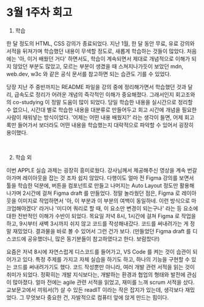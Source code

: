 # 3월 1주차 회고

1. 학습

한 달 정도의 HTML, CSS 강의가 종료되었다. 지난 1월, 한 달 동안 무료, 유료 강의와 서적을 뒤져가며 학습했던 내용이 무색할 정도로, 새롭게 학습하는 것들이 많았다. 처음에는 '아, 이거 배웠던 거다' 하면서도, 학습이 계속되면서 제대로 개념적으로 이해가 되지 않았던 부분도 많았고, 모르는 부분이 생겼을 때 스쳐지나가듯이 보았던 mdn, web.dev, w3c 와 같은 공식 문서를 참고하면 되는 습관도 기를 수 있었다.

당장 지난 주 중반까지는 README 파일을 강의 중에 정리해가면서 학습했던 것과 달리, 급속도로 정리가 어려운 개념의 즉각적인 이해가 중요해졌다. 그래서인지 회고조와의 co-studying 이 정말 도움이 많이 되었다. 당일 학습한 내용을 실시간으로 정리할 수 없으니, 시간대 별로 학습한 내용을 대분류로 만들어두고 회고 시간에 개념을 필요한 사람이 채워넣는 방식이었다. '어제는 어떤 내용 배웠지?' 라는 생각이 들면, 어제 회고록만 들어가서 보더라도 어떤 내용을 학습했는지 대략적으로 파악할 수 있어서 굉장히 용이했다.

<br />

2. 학습 외

이번 APPLE 실습 과제는 굉장히 흥미로웠다. 강사님께서 제공해주신 영상을 계속 번갈아가며 레이아웃을 잡는 것 조차 쉽지 않았다. 다행이도 얼마 전 Figma 강의를 보면서 툴을 학습한 덕분에, 버튼을 컴포넌트로 만들고 나머지는 Auto Layout 정도만 활용해나가며 2시간에 걸쳐 Figma draft 를 만들었다. 정말 놀라웠던 점은, Figma 로 레이아웃을 이미지로 작업하면서 '아, 이 부분과 이 부분의 여백이 동일하네. 이런 방식으로 마크업해야겠다' 라거나 '미디어 쿼리로 할 때, 이 요소만 변경이 되는구나' 라는 등 요소에 대한 전반적인 이해가 수반이 되었다. 목요일 저녁 8시, 1시간에 걸쳐 Figma 로 작업을 하고, 9시부터 새벽 3시까지 쉬지 않고 코드를 작성해내갔다. 코드를 써내려가는 게 정말 재밌었다. 결과물을 바로 볼 수 있어서 그런 건가 보다. (만들었던 Figma draft 를 디스코드에 공유했더니, 많은 동기분들이 참고하였다고 한다. 보람찼다!)

요즘은 저녁 8시에 자연스럽게 디스코드를 들어가고, VS Code 를 켜는 것이 습관이 되어가고 있다. 특정 주제를 가지고 자체 실습을 하기도 하고, 하나의 기능을 구현할 수 있는 코드를 써내려가기도 했다. 코드 작성뿐만 아니라, 여러 개발 관련 서적을 읽는 것이 취미가 되었다. 정확히는 개발 지식보다는, 개발하는 환경과 협업의 형태와 발전에 관심이 많아졌다. 얼마 전에는 agile 관련 서적을 읽었고, 재미를 느껴 scrum 서적을 샀다. 교보문고에서 끼워서(?) 살 수 있든 readIT 이라는 작은 잡지가 있는데, 생각보다 재밌었다. 그 무엇보다 중요한 건, 자발적으로 컴퓨터 앞에 앉게 만드는 힘이다.
